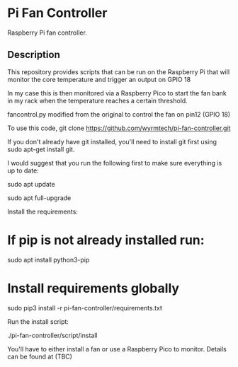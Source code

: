 # Pi Fan Controller

Raspberry Pi fan controller.

## Description

This repository provides scripts that can be run on the Raspberry Pi that will
monitor the core temperature and trigger an output on GPIO 18

In my case this is then monitored via a Raspberry Pico to start the fan bank in my rack when the temperature reaches
a certain threshold.

fancontrol.py modified from the original to control the fan on pin12 (GPIO 18)

To use this code, 
git clone https://github.com/wyrmtech/pi-fan-controller.git

If you don't already have git installed, you'll need to install git first using sudo apt-get install git.

I would suggest that you run the following first to make sure everything is up to date:

sudo apt update

sudo apt full-upgrade

Install the requirements:

# If pip is not already installed run:
sudo apt install python3-pip

# Install requirements globally
sudo pip3 install -r pi-fan-controller/requirements.txt

Run the install script:

./pi-fan-controller/script/install

You'll have to either install a fan or use a Raspberry Pico to monitor.
Details can be found at (TBC)
